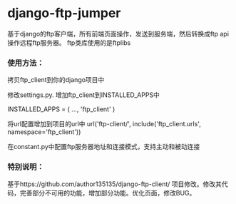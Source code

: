 # django-ftp-jumper
基于django的ftp客户端，所有前端页面操作，发送到服务端，然后转换成ftp api操作远程ftp服务器。
ftp类库使用的是ftplibs  

### 使用方法：
拷贝ftp_client到你的django项目中

修改settings.py. 增加ftp_client到INSTALLED_APPS中

INSTALLED_APPS = (
    ..., 
    'ftp_client'
)

将url配置增加到项目的url中
url('ftp-client/', include('ftp_client.urls', namespace='ftp_client'))

在constant.py中配置ftp服务器地址和连接模式，支持主动和被动连接

### 特别说明：
基于https://github.com/author135135/django-ftp-client/ 项目修改。修改其代码，完善部分不可用的功能，增加部分功能。优化页面，修改BUG。
